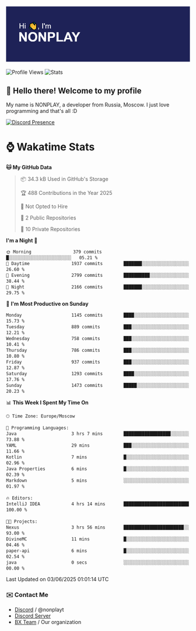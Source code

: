![Discord Presence](./header.png)
<br></br>
![Profile Views](https://komarev.com/ghpvc/?username=NONPLAYT&color=blue&style=for-the-badge)
![Stats](https://img.shields.io/badge/0%25-OPTIMIZED-orange?style=for-the-badge)


## :wave: Hello there! Welcome to my profile

My name is NONPLAY, a developer from Russia, Moscow. I just love programming and that's all :D

[![Discord Presence](https://lanyard.cnrad.dev/api/597087584090587177?showDisplayName=true)](https://discord.com/users/597087584090587177) 

# ⌚ Wakatime Stats

<!--START_SECTION:waka-->
**🐱 My GitHub Data** 

> 📦 34.3 kB Used in GitHub's Storage 
 > 
> 🏆 488 Contributions in the Year 2025
 > 
> 🚫 Not Opted to Hire
 > 
> 📜 2 Public Repositories 
 > 
> 🔑 10 Private Repositories 
 > 
**I'm a Night 🦉** 

```text
🌞 Morning                379 commits         █░░░░░░░░░░░░░░░░░░░░░░░░   05.21 % 
🌆 Daytime                1937 commits        ███████░░░░░░░░░░░░░░░░░░   26.60 % 
🌃 Evening                2799 commits        ██████████░░░░░░░░░░░░░░░   38.44 % 
🌙 Night                  2166 commits        ███████░░░░░░░░░░░░░░░░░░   29.75 % 
```
📅 **I'm Most Productive on Sunday** 

```text
Monday                   1145 commits        ████░░░░░░░░░░░░░░░░░░░░░   15.73 % 
Tuesday                  889 commits         ███░░░░░░░░░░░░░░░░░░░░░░   12.21 % 
Wednesday                758 commits         ███░░░░░░░░░░░░░░░░░░░░░░   10.41 % 
Thursday                 786 commits         ███░░░░░░░░░░░░░░░░░░░░░░   10.80 % 
Friday                   937 commits         ███░░░░░░░░░░░░░░░░░░░░░░   12.87 % 
Saturday                 1293 commits        ████░░░░░░░░░░░░░░░░░░░░░   17.76 % 
Sunday                   1473 commits        █████░░░░░░░░░░░░░░░░░░░░   20.23 % 
```


📊 **This Week I Spent My Time On** 

```text
🕑︎ Time Zone: Europe/Moscow

💬 Programming Languages: 
Java                     3 hrs 7 mins        ██████████████████░░░░░░░   73.88 % 
YAML                     29 mins             ███░░░░░░░░░░░░░░░░░░░░░░   11.66 % 
Kotlin                   7 mins              █░░░░░░░░░░░░░░░░░░░░░░░░   02.96 % 
Java Properties          6 mins              █░░░░░░░░░░░░░░░░░░░░░░░░   02.39 % 
Markdown                 5 mins              ░░░░░░░░░░░░░░░░░░░░░░░░░   01.97 % 

🔥 Editors: 
IntelliJ IDEA            4 hrs 14 mins       █████████████████████████   100.00 % 

🐱‍💻 Projects: 
Nexus                    3 hrs 56 mins       ███████████████████████░░   93.00 % 
DivineMC                 11 mins             █░░░░░░░░░░░░░░░░░░░░░░░░   04.46 % 
paper-api                6 mins              █░░░░░░░░░░░░░░░░░░░░░░░░   02.54 % 
java                     0 secs              ░░░░░░░░░░░░░░░░░░░░░░░░░   00.00 % 
```


 Last Updated on 03/06/2025 01:01:14 UTC
<!--END_SECTION:waka-->

### ✉️ Contact Me

- [Discord](https://discord.com/users/597087584090587177) / @nonplayt
- [Discord Server](https://discord.gg/qNyybSSPm5)
- [BX Team](https://github.com/BX-Team) / Our organization
